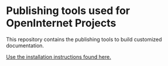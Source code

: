 # Publishing tools used for OpenInternet Projects

This repository contains the publishing tools to build customized documentation.

[Use the installation instructions found here.](https://github.com/OpenInternet/Documentation-Builder/blob/master/docs/INSTALL.md)
